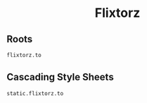 


<h1 align="center">Flixtorz</h1>  


## Roots


```html
flixtorz.to
```  


## Cascading Style Sheets


```html
static.flixtorz.to
```  

